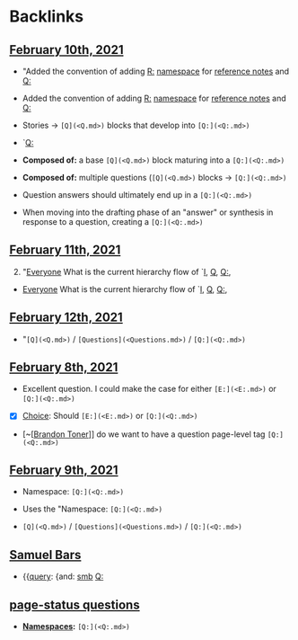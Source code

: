 
# Backlinks
## [February 10th, 2021](<February 10th, 2021.md>)
- "Added the convention of adding [R:](<R:.md>) [namespace]([namespaces](<namespaces.md>)) for [reference notes](<reference notes.md>) and [Q:](<Q:.md>)

- Added the convention of adding [R:](<R:.md>) [namespace]([namespaces](<namespaces.md>)) for [reference notes](<reference notes.md>) and [Q:](<Q:.md>)

- Stories → `[Q](<Q.md>)` blocks that develop into `[Q:](<Q:.md>)`

- `[Q:](<Q:.md>)

- **Composed of:** a base `[Q](<Q.md>)` block maturing into a `[Q:](<Q:.md>)`

- **Composed of:** multiple questions (`[Q](<Q.md>)` blocks → `[Q:](<Q:.md>)`

- Question answers should ultimately end up in a `[Q:](<Q:.md>)`

- When moving into the drafting phase of an "answer" or synthesis in response to a question, creating a `[Q:](<Q:.md>)`

## [February 11th, 2021](<February 11th, 2021.md>)
2. "[Everyone](<Everyone.md>) What is the current hierarchy flow of `[I](<I.md>), [Q](<Q.md>), [Q:](<Q:.md>),

- [Everyone](<Everyone.md>) What is the current hierarchy flow of `[I](<I.md>), [Q](<Q.md>), [Q:](<Q:.md>),

## [February 12th, 2021](<February 12th, 2021.md>)
- "`[Q](<Q.md>)` / `[Questions](<Questions.md>)` / `[Q:](<Q:.md>)`

## [February 8th, 2021](<February 8th, 2021.md>)
- Excellent question. I could make the case for either `[E:](<E:.md>)` or `[Q:](<Q:.md>)`

- [x] [Choice](<Choice.md>): Should `[E:](<E:.md>)` or `[Q:](<Q:.md>)`

- [~[[Brandon Toner](<~[[Brandon Toner.md>)]] do we want to have a question page-level tag `[Q:](<Q:.md>)`

## [February 9th, 2021](<February 9th, 2021.md>)
- Namespace: `[Q:](<Q:.md>)`

- Uses the "Namespace: `[Q:](<Q:.md>)`

- `[Q](<Q.md>)` / `[Questions](<Questions.md>)` / `[Q:](<Q:.md>)`

## [Samuel Bars](<Samuel Bars.md>)
- {{[query](<query.md>): {and: [smb](<smb.md>) [Q:](<Q:.md>)

## [page-status questions](<page-status questions.md>)
- **[Namespaces](<Namespaces.md>):** `[Q:](<Q:.md>)`

